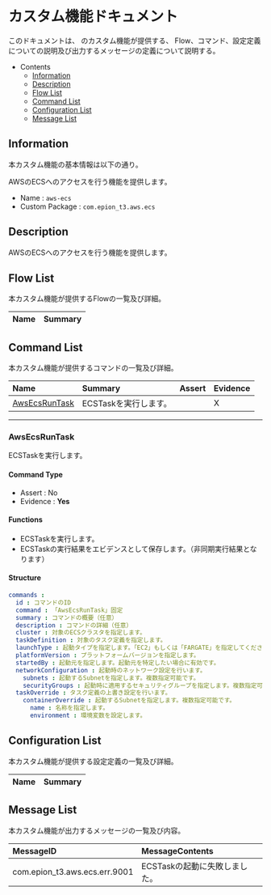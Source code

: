 #  カスタム機能ドキュメント

このドキュメントは、 のカスタム機能が提供する、
Flow、コマンド、設定定義についての説明及び出力するメッセージの定義について説明する。

- Contents
  - [Information](#Information)
  - [Description](#Description)
  - [Flow List](#Flow-List)
  - [Command List](#Command-List)
  - [Configuration List](#Configuration-List)
  - [Message List](#Message-List)

## Information

本カスタム機能の基本情報は以下の通り。

AWSのECSへのアクセスを行う機能を提供します。

- Name : `aws-ecs`
- Custom Package : `com.epion_t3.aws.ecs`

## Description
AWSのECSへのアクセスを行う機能を提供します。

## Flow List

本カスタム機能が提供するFlowの一覧及び詳細。

|Name|Summary|
|:---|:---|


## Command List

本カスタム機能が提供するコマンドの一覧及び詳細。

|Name|Summary|Assert|Evidence|
|:---|:---|:---|:---|
|[AwsEcsRunTask](#AwsEcsRunTask)|ECSTaskを実行します。  ||X|

------

### AwsEcsRunTask
ECSTaskを実行します。
#### Command Type
- Assert : No
- Evidence : __Yes__

#### Functions
- ECSTaskを実行します。
- ECSTaskの実行結果をエビデンスとして保存します。（非同期実行結果となります）

#### Structure
```yaml
commands : 
  id : コマンドのID
  command : 「AwsEcsRunTask」固定
  summary : コマンドの概要（任意）
  description : コマンドの詳細（任意）
  cluster : 対象のECSクラスタを指定します。
  taskDefinition : 対象のタスク定義を指定します。
  launchType : 起動タイプを指定します。「EC2」もしくは「FARGATE」を指定してください。
  platformVersion : プラットフォームバージョンを指定します。
  startedBy : 起動元を指定します。起動元を特定したい場合に有効です。
  networkConfiguration : 起動時のネットワーク設定を行います。
    subnets : 起動するSubnetを指定します。複数指定可能です。
    securityGroups : 起動時に適用するセキュリティグループを指定します。複数指定可能です。
  taskOverride : タスク定義の上書き設定を行います。
    containerOverride : 起動するSubnetを指定します。複数指定可能です。
      name : 名称を指定します。
      environment : 環境変数を設定します。

```


## Configuration List

本カスタム機能が提供する設定定義の一覧及び詳細。

|Name|Summary|
|:---|:---|


## Message List

本カスタム機能が出力するメッセージの一覧及び内容。

|MessageID|MessageContents|
|:---|:---|
|com.epion_t3.aws.ecs.err.9001|ECSTaskの起動に失敗しました。|
